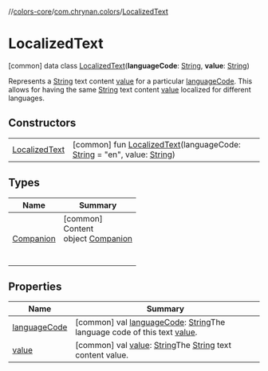 //[colors-core](../../../index.md)/[com.chrynan.colors](../index.md)/[LocalizedText](index.md)



# LocalizedText  
 [common] data class [LocalizedText](index.md)(**languageCode**: [String](https://kotlinlang.org/api/latest/jvm/stdlib/kotlin/-string/index.html), **value**: [String](https://kotlinlang.org/api/latest/jvm/stdlib/kotlin/-string/index.html))

Represents a [String](https://kotlinlang.org/api/latest/jvm/stdlib/kotlin/-string/index.html) text content [value](value.md) for a particular [languageCode](language-code.md). This allows for having the same [String](https://kotlinlang.org/api/latest/jvm/stdlib/kotlin/-string/index.html) text content [value](value.md) localized for different languages.

   


## Constructors  
  
| | |
|---|---|
| <a name="com.chrynan.colors/LocalizedText/LocalizedText/#kotlin.String#kotlin.String/PointingToDeclaration/"></a>[LocalizedText](-localized-text.md)| <a name="com.chrynan.colors/LocalizedText/LocalizedText/#kotlin.String#kotlin.String/PointingToDeclaration/"></a> [common] fun [LocalizedText](-localized-text.md)(languageCode: [String](https://kotlinlang.org/api/latest/jvm/stdlib/kotlin/-string/index.html) = "en", value: [String](https://kotlinlang.org/api/latest/jvm/stdlib/kotlin/-string/index.html))   <br>|


## Types  
  
|  Name |  Summary | 
|---|---|
| <a name="com.chrynan.colors/LocalizedText.Companion///PointingToDeclaration/"></a>[Companion](-companion/index.md)| <a name="com.chrynan.colors/LocalizedText.Companion///PointingToDeclaration/"></a>[common]  <br>Content  <br>object [Companion](-companion/index.md)  <br><br><br>|


## Properties  
  
|  Name |  Summary | 
|---|---|
| <a name="com.chrynan.colors/LocalizedText/languageCode/#/PointingToDeclaration/"></a>[languageCode](language-code.md)| <a name="com.chrynan.colors/LocalizedText/languageCode/#/PointingToDeclaration/"></a> [common] val [languageCode](language-code.md): [String](https://kotlinlang.org/api/latest/jvm/stdlib/kotlin/-string/index.html)The language code of this text [value](value.md).   <br>|
| <a name="com.chrynan.colors/LocalizedText/value/#/PointingToDeclaration/"></a>[value](value.md)| <a name="com.chrynan.colors/LocalizedText/value/#/PointingToDeclaration/"></a> [common] val [value](value.md): [String](https://kotlinlang.org/api/latest/jvm/stdlib/kotlin/-string/index.html)The [String](https://kotlinlang.org/api/latest/jvm/stdlib/kotlin/-string/index.html) text content value.   <br>|

